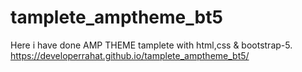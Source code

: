 # tamplete_amptheme_bt5
Here i have done AMP THEME tamplete with html,css &amp; bootstrap-5.
https://developerrahat.github.io/tamplete_amptheme_bt5/

